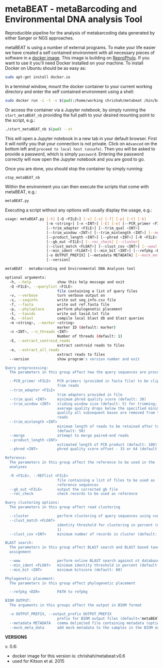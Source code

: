# metaBEAT - metaBarcoding and Environmental DNA analysis Tool

Reproducible pipeline for the analysis of metabarcoding data generated by either Sanger or NGS approaches.

metaBEAT is using a number of external programs. To make your life easier we have created a self contained environment with all necessary pieces of software in a [docker image](https://hub.docker.com/r/chrishah/metabeat/). This image is building on [ReproPhylo](https://hub.docker.com/r/szitenberg/reprophylo/). If you want to use it you'll need Docker installed on your machine. 
To install Docker on Ubuntu should be as easy as:
```bash
sudo apt-get install docker.io
```

In a terminal window, mount the docker container to your current working directory and enter the self contained environment using a shell:

```bash
sudo docker run -i -t -v $(pwd):/home/working chrishah/metabeat /bin/bash
```

Or access the container via a Jupyter notebook, by simply running the `start_metaBEAT_nb` providing the full path to your desired mounting point to the script, e.g.:
```bash
./start_metaBEAT_nb $(pwd) --xt
```
This will open a Jupyter notebook in a new tab in your default browser. First it will notify you that your connection is not private. Click on `Advanced` on the bottom left and `proceed to local host (unsafe)`. Then you will be asked to provide a password, which is simply `password`. Entering the password correctly will now open the Jupyter notebook and you are good to go.

Once you are done, you should stop the container by simply running:
```bash
stop_metaBEAT_nb
```

Within the environment you can then execute the scripts that come with metaBEAT, e.g.:
```bash
metaBEAT.py
```

Executing a script without any options will usually display the usage, e.g.:
```bash
usage: metaBEAT.py [-h] [-Q <FILE>] [-v] [-s] [-f] [-p] [-t] [-b]
                   [-m <string>] [-n <INT>] [-E] [-e] [--PCR_primer <FILE>]
                   [--trim_adapter <FILE>] [--trim_qual <INT>]
                   [--trim_window <INT>] [--trim_minlength <INT>] [--merge]
                   [--product_length <INT>] [--phred <INT>] [-R <FILE>]
                   [--gb_out <FILE>] [--rec_check] [--cluster]
                   [--clust_match <FLOAT>] [--clust_cov <INT>] [--www]
                   [--min_ident <FLOAT>] [--min_bit <INT>] [--refpkg <DIR>]
                   [-o OUTPUT_PREFIX] [--metadata METADATA] [--mock_meta_data]
                   [--version]

metaBEAT - metaBarcoding and Environmental DNA Analyses tool

optional arguments:
  -h, --help            show this help message and exit
  -Q <FILE>, --querylist <FILE>
                        file containing a list of query files
  -v, --verbose         turn verbose output on
  -s, --seqinfo         write out seq_info.csv file
  -f, --fasta           write out ref.fasta file
  -p, --phyloplace      perform phylogenetic placement
  -t, --taxids          write out taxid.txt file
  -b, --blast           compile local blast db and blast queries
  -m <string>, --marker <string>
                        marker ID (default: marker)
  -n <INT>, --n_threads <INT>
                        Number of threads (default: 1)
  -E, --extract_centroid_reads
                        extract centroid reads to files
  -e, --extract_all_reads
                        extract reads to files
  --version             show program's version number and exit

Query preprocessing:
  The parameters in this group affect how the query sequences are processed

  --PCR_primer <FILE>   PCR primers (provided in fasta file) to be clipped
                        from reads
  --trim_adapter <FILE>
                        trim adapters provided in file
  --trim_qual <INT>     minimum phred quality score (default: 30)
  --trim_window <INT>   sliding window size (default: 5) for trimming; if
                        average quality drops below the specified minimum
                        quality all subsequent bases are removed from the
                        reads
  --trim_minlength <INT>
                        minimum length of reads to be retained after trimming
                        (default: 50)
  --merge               attempt to merge paired-end reads
  --product_length <INT>
                        estimated length of PCR product (default: 100)
  --phred <INT>         phred quality score offset - 33 or 64 (default: 33)

Reference:
  The parameters in this group affect the reference to be used in the
  analyses

  -R <FILE>, --REFlist <FILE>
                        file containing a list of files to be used as
                        reference sequences
  --gb_out <FILE>       output the corrected gb file
  --rec_check           check records to be used as reference

Query clustering options:
  The parameters in this group affect read clustering

  --cluster             perform clustering of query sequences using vsearch
  --clust_match <FLOAT>
                        identity threshold for clustering in percent (default:
                        1)
  --clust_cov <INT>     minimum number of records in cluster (default: 1)

BLAST search:
  The parameters in this group affect BLAST search and BLAST based taxonomic
  assignment

  --www                 perform online BLAST search against nt database
  --min_ident <FLOAT>   minimum identity threshold in percent (default: 0.95)
  --min_bit <INT>       minimum bitscore (default: 80)

Phylogenetic placement:
  The parameters in this group affect phylogenetic placement

  --refpkg <DIR>        PATH to refpkg

BIOM OUTPUT:
  The arguments in this groups affect the output in BIOM format

  -o OUTPUT_PREFIX, --output_prefix OUTPUT_PREFIX
                        prefix for BIOM output files (default='metaBEAT')
  --metadata METADATA   comma delimited file containing metadata (optional)
  --mock_meta_data      add mock metadata to the samples in the BIOM output

```

__VERSIONS__

v. 0.6:
 - docker image for this version is: chrishah/metabeat:v0.6
 - used for Kitson et al. 2015


